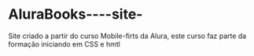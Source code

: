 # AluraBooks----site-
Site criado a partir do curso Mobile-firts da Alura, este curso faz parte da formação iniciando em CSS e hmtl
